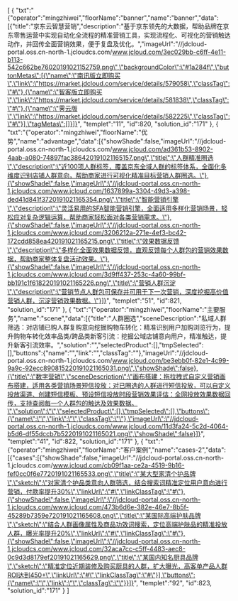 [
	{
		"txt":"{\"operator\":\"mingzhiwei\",\"floorName\":\"banner\",\"name\":\"banner\",\"data\":[{\"title\":\"京东云智慧营销\",\"description\":\"基于京东领先的大数据，帮助品牌在京东零售运营中实现自动化全流程的精准营销工具，实现流程化、可视化的营销触达动作，并回传全面营销效果，便于复盘及优化。\",\"imageUrl\":\"//jdcloud-portal.oss.cn-north-1.jcloudcs.com/www.jcloud.com/3ec029bb-c6ff-4e11-b113-542c662be76020191021152759.png\",\"backgroundColor\":\"#1a284f\",\"buttonMetas\":[{\"name\":\"南讯版立即购买\",\"link\":\"https://market.jdcloud.com/service/details/579058\",\"classTag\":\"#\"},{\"name\":\"智客版立即购买\",\"link\":\"https://market.jdcloud.com/service/details/581838\",\"classTag\":\"#\"},{\"name\":\"霁云版\",\"link\":\"https://market.jdcloud.com/service/details/582225\",\"classTag\":\"#\"}],\"tagMetas\":[]}]}",
		"templet":"11",
		"id":820,
		"solution_id":"171"
	},
	{
		"txt":"{\"operator\":\"mingzhiwei\",\"floorName\":\"优势\",\"name\":\"advantage\",\"data\":[{\"showShade\":false,\"imageUrl\":\"//jdcloud-portal.oss.cn-north-1.jcloudcs.com/www.jcloud.com/ad361b53-8902-4aab-a080-74897fac386420191021165157.png\",\"title\":\"人群精准圈选\",\"description\":\"近100项人群标签，覆盖京东全域人群的标签体系，全面化多维度识别店铺人群意向，帮助商家进行可视化精准目标营销人群圈选。\"},{\"showShade\":false,\"imageUrl\":\"//jdcloud-portal.oss.cn-north-1.jcloudcs.com/www.jcloud.com/1637899a-3304-49d3-a398-ded41d841f3720191021165354.png\",\"title\":\"智能营销引擎\",\"description\":\"灵活易用的SFA智能营销引擎，全面适用多样化营销场景，轻松应对复杂逻辑运算，帮助商家轻松面对各类营销需求。\"},{\"showShade\":false,\"imageUrl\":\"//jdcloud-portal.oss.cn-north-1.jcloudcs.com/www.jcloud.com/3206212a-271e-4ef3-bc42-172cdd858ea420191021165215.png\",\"title\":\"效果数据反馈\",\"description\":\"多样化全面效果数据反馈，直观反馈每个人群包的营销效果数据，帮助商家整体复盘活动效果。\"},{\"showShade\":false,\"imageUrl\":\"//jdcloud-portal.oss.cn-north-1.jcloudcs.com/www.jcloud.com/3d9ff437-253c-4a60-99bf-bb191c1f618220191021165226.png\",\"title\":\"营销人群沉淀\",\"description\":\"营销节点人群包可保存并可用于下一次营销，深度挖掘高价值营销人群，沉淀营销效果数据。\"}]}",
		"templet":"51",
		"id":821,
		"solution_id":"171"
	},
	{
		"txt":"{\"operator\":\"mingzhiwei\",\"floorName\":\"主要服务\",\"name\":\"scene\",\"data\":[{\"title\":\"人群圈选\",\"sceneDescription\":\"私域人群筛选：对店铺已购人群复购意向挖掘购物车转化：精准识别用户加购浏览行为，提升购物车转化效率品类/跨品类新客引流：挖掘公域店铺意向用户，精准触达，提升新客引流效率。\",\"solution\":\"\",\"selectedProduct\":[],\"tmpSelected\":[],\"buttons\":{\"name\":\"\",\"link\":\"\",\"classTag\":\"\"},\"imageUrl\":\"//jdcloud-portal.oss.cn-north-1.jcloudcs.com/www.jcloud.com/be3ebb0f-82e1-4c99-9a9c-92ecc890815220191021165031.png\",\"showShade\":false},{\"title\":\"数字营销\",\"sceneDescription\":\"画布搭建：拖拉拽式自定义营销画布搭建，适用各类营销场景短信投放：对已圈选的人群进行短信投放，可以自定义投放渠道、创建短信模板、预设短信投放时段营销效果评估：全网投放效果数据回传，支持查阅每一个人群包的触达及效果数据。\",\"solution\":\"\",\"selectedProduct\":[],\"tmpSelected\":[],\"buttons\":{\"name\":\"\",\"link\":\"\",\"classTag\":\"\"},\"imageUrl\":\"//jdcloud-portal.oss.cn-north-1.jcloudcs.com/www.jcloud.com/11d3fa24-5c2d-4064-b5d6-df55dccb7b5220191021165021.png\",\"showShade\":false}]}",
		"templet":"41",
		"id":822,
		"solution_id":"171"
	},
	{
		"txt":"{\"operator\":\"mingzhiwei\",\"floorName\":\"客户案例\",\"name\":\"cases-2\",\"data\":[{\"cases\":[{\"showShade\":false,\"imageUrl\":\"//jdcloud-portal.oss.cn-north-1.jcloudcs.com/www.jcloud.com/cb09f1aa-ce2a-4519-9b16-fef0cc0f6e7720191021165533.png\",\"title\":\"某大型家清个护品牌\",\"sketch\":\"对家清个护品类意向人群筛选，结合搜索词精准定位用户意向进行营销，付款率提升30%\",\"linkUrl\":\"#\",\"linkClassTag\":\"#\"},{\"showShade\":false,\"imageUrl\":\"//jdcloud-portal.oss.cn-north-1.jcloudcs.com/www.jcloud.com/473b6d6e-382e-46e7-8b5f-45289b7359e720191021165608.png\",\"title\":\"某国际高端护肤品牌\",\"sketch\":\"结合人群画像属性及商品功效词搜索，定位高端护肤品的精准投放人群，曝光率提升20%\",\"linkUrl\":\"#\",\"linkClassTag\":\"#\"},{\"showShade\":false,\"imageUrl\":\"//jdcloud-portal.oss.cn-north-1.jcloudcs.com/www.jcloud.com/32aca7cc-c5ff-4483-aec8-0c9d3d8179ef20191021165629.png\",\"title\":\"某国内知名厨具品牌\",\"sketch\":\"精准定位近期装修及购买厨具的人群，扩大曝光，高客单产品人群ROI达到450+\",\"linkUrl\":\"#\",\"linkClassTag\":\"#\"}],\"buttons\":{\"name\":\"\",\"link\":\"\",\"classTag\":\"\"}}]}",
		"templet":"92",
		"id":823,
		"solution_id":"171"
	}
]